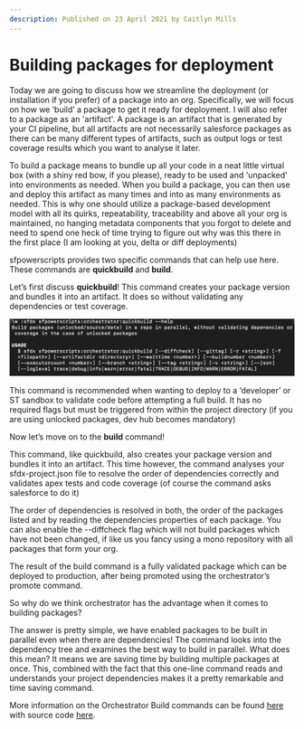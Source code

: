 ```yaml
---
description: Published on 23 April 2021 by Caitlyn Mills
---
```


# Building packages for deployment

Today we are going to discuss how we streamline the deployment (or installation if you prefer) of a package into an org. Specifically, we will focus on how we ‘build’ a package to get it ready for deployment. I will also refer to a package as an 'artifact'. A package is an artifact that is generated by your CI pipeline, but all artifacts are not necessarily salesforce packages as there can be many different types of artifacts, such as output logs or test coverage results which you want to analyse it later.

To build a package means to bundle up all your code in a neat little virtual box (with a shiny red bow, if you please), ready to be used and 'unpacked' into environments as needed. When you build a package, you can then use and deploy this artifact as many times and into as many environments as needed. This is why one should utilize a package-based development model with all its quirks, repeatability, traceability and above all your org is maintained, no hanging metadata components that you forgot to delete and need to spend one heck of time trying to figure out why was this there in the first place (I am looking at you, delta or diff deployments)

sfpowerscripts provides two specific commands that can help use here. These commands are **quickbuild** and **build**.

Let’s first discuss **quickbuild**! This command creates your package version and bundles it into an artifact. It does so without validating any dependencies or test coverage.

![](<../../.gitbook/assets/image (25).png>)

This command is recommended when wanting to deploy to a ‘developer’ or ST sandbox to validate code before attempting a full build. It has no required flags but must be triggered from within the project directory (if you are using unlocked packages, dev hub becomes mandatory)

Now let’s move on to the **build** command!

This command, like quickbuild, also creates your package version and bundles it into an artifact. This time however, the command analyses your sfdx-project.json file to resolve the order of dependencies correctly and validates apex tests and code coverage (of course the command asks salesforce to do it)

The order of dependencies is resolved in both, the order of the packages listed and by reading the dependencies properties of each package. You can also enable the --diffcheck flag which will not build packages which have not been changed, if like us you fancy using a mono repository with all packages that form your org.

The result of the build command is a fully validated package which can be deployed to production, after being promoted using the orchestrator’s promote command.

So why do we think orchestrator has the advantage when it comes to building packages?

The answer is pretty simple, we have enabled packages to be built in parallel even when there are dependencies! The command looks into the dependency tree and examines the best way to build in parallel. What does this mean? It means we are saving time by building multiple packages at once. This, combined with the fact that this one-line command reads and understands your project dependencies makes it a pretty remarkable and time saving command.

More information on the Orchestrator Build commands can be found [here](https://dxatscale.gitbook.io/sfpowerscripts/commands/build-and-quickbuild) with source code [here](https://github.com/Accenture/sfpowerscripts/tree/develop/packages/sfpowerscripts-cli/src/commands/sfpowerscripts/orchestrator).

